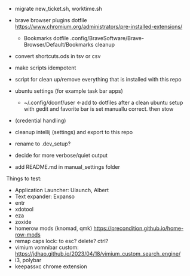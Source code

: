 - migrate new_ticket.sh, worktime.sh 

- brave browser plugins dotfile
    https://www.chromium.org/administrators/pre-installed-extensions/
    - Bookmarks dotfile .config/BraveSoftware/Brave-Browser/Default/Bookmarks cleanup

- convert shortcuts.ods in tsv or csv

- make scripts idempotent

- script for clean up/remove everything that is installed with this repo

- ubuntu settings (for example task bar apps)
	- ~/.config/dconf/user  <-add to dotfiles after a clean ubuntu setup with gedit and favorite bar is set manuallu correct. then stow
- (credential handling)

- cleanup intellij (settings) and export to this repo

- rename to .dev_setup?

- decide for more verbose/quiet output

- add README.md in manual_settings folder

Things to test:
- Application Launcher: Ulaunch, Albert
- Text expander: Expanso
- entr 
- xdotool 
- eza
- zoxide
- homerow mods (knomad, qmk) https://precondition.github.io/home-row-mods
- remap caps lock: to esc? delete? ctrl?
- vimium vomnibar custom: https://jdhao.github.io/2023/04/18/vimium_custom_search_engine/ 
- i3, polybar
- keepassxc chrome extension
